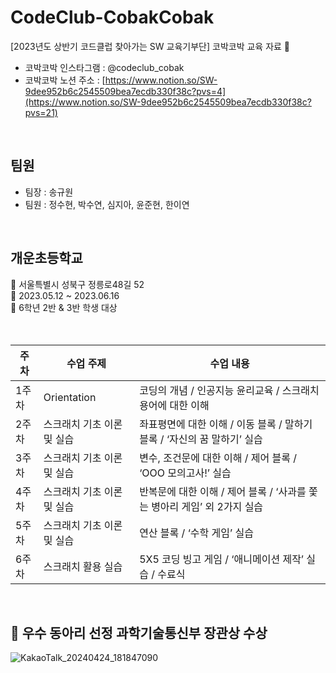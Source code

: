 # CodeClub-CobakCobak
[2023년도 상반기 코드클럽 찾아가는 SW 교육기부단] 코박코박 교육 자료 🤖

- 코박코박 인스타그램 : @codeclub_cobak
- 코박코박 노션 주소 : [https://www.notion.so/SW-9dee952b6c2545509bea7ecdb330f38c?pvs=4](https://www.notion.so/SW-9dee952b6c2545509bea7ecdb330f38c?pvs=21)

<br/>

## 팀원

- 팀장 : 송규원
- 팀원 : 정수현, 박수연, 심지아, 윤준현, 한이연

<br/>

## 개운초등학교

<aside>
📍 서울특별시 성북구 정릉로48길 52

</aside>

<aside>
📅 2023.05.12 ~ 2023.06.16

</aside>

<aside>
👥 6학년 2반 & 3반 학생 대상

</aside>

<br/>
<br/>

| 주차 | 수업 주제 | 수업 내용 |
| --- | --- | --- |
| 1주차 | Orientation | 코딩의 개념 / 인공지능 윤리교육 / 스크래치 용어에 대한 이해 |
| 2주차 | 스크래치 기초 이론 및 실습 | 좌표평면에 대한 이해 / 이동 블록 / 말하기 블록 / ‘자신의 꿈 말하기’ 실습 |
| 3주차 | 스크래치 기초 이론 및 실습 | 변수, 조건문에 대한 이해 / 제어 블록 / ‘OOO 모의고사!’ 실습 |
| 4주차 | 스크래치 기초 이론 및 실습 | 반복문에 대한 이해 / 제어 블록 / ‘사과를 쫓는 병아리 게임’ 외 2가지 실습 |
| 5주차 | 스크래치 기초 이론 및 실습 | 연산 블록 / ‘수학 게임’ 실습 |
| 6주차 | 스크래치 활용 실습 | 5X5 코딩 빙고 게임 / ‘애니메이션 제작’ 실습 / 수료식 |

<br/>

## 🥇 우수 동아리 선정 과학기술통신부 장관상 수상
![KakaoTalk_20240424_181847090](https://github.com/gyuwonsong/CodeClub-CobakCobak/assets/81706832/5c2abdcd-277e-49d4-bb7c-0a2ca177d6e1)
